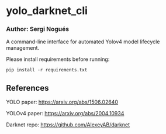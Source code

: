 # yolo_darknet_cli
### Author: Sergi Nogués

A command-line interface for automated Yolov4 model lifecycle management.

Please install requirements before running:
```
pip install -r requirements.txt
```
## References
YOLO paper: https://arxiv.org/abs/1506.02640

YOLOv4 paper: https://arxiv.org/abs/2004.10934

Darknet repo: https://github.com/AlexeyAB/darknet
